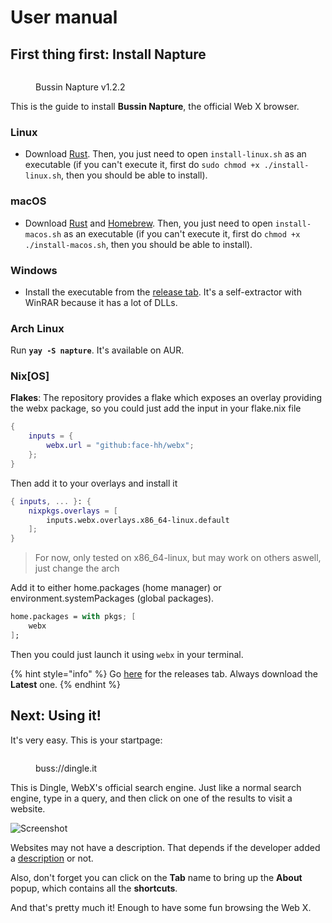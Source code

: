 # User manual

## First thing first: Install Napture

<figure><img src="../.gitbook/assets/image.png" alt=""><figcaption><p>Bussin Napture v1.2.2</p></figcaption></figure>

This is the guide to install **Bussin Napture**, the official Web X browser.

### Linux

* Download [Rust](https://www.rust-lang.org/tools/install). Then, you just need to open `install-linux.sh` as an executable (if you can't execute it, first do `sudo chmod +x ./install-linux.sh`, then you should be able to install).

### macOS

* Download [Rust](https://www.rust-lang.org/tools/install) and [Homebrew](https://brew.sh). Then, you just need to open `install-macos.sh` as an executable (if you can't execute it, first do `chmod +x ./install-macos.sh`, then you should be able to install).

### Windows

* Install the executable from the [release tab](https://github.com/face-hh/webx/releases). It's a self-extractor with WinRAR because it has a lot of DLLs.

### Arch Linux

Run **`yay -S napture`**. It's available on AUR.

### Nix\[OS]

**Flakes**: The repository provides a flake which exposes an overlay providing the webx package, so you could just add the input in your flake.nix file

```nix
{
    inputs = {
        webx.url = "github:face-hh/webx";
    };
}
```

Then add it to your overlays and install it

```nix
{ inputs, ... }: {
    nixpkgs.overlays = [
        inputs.webx.overlays.x86_64-linux.default
    ];
}
```

> For now, only tested on x86\_64-linux, but may work on others aswell, just change the arch

Add it to either home.packages (home manager) or environment.systemPackages (global packages).

```nix
home.packages = with pkgs; [
    webx
];
```

Then you could just launch it using `webx` in your terminal.

{% hint style="info" %}
Go [here](https://github.com/face-hh/webx/releases) for the releases tab. Always download the **Latest** one.
{% endhint %}

## **Next: Using it!**

It's very easy. This is your startpage:

<figure><img src="../.gitbook/assets/image (2).png" alt=""><figcaption><p>buss://dingle.it</p></figcaption></figure>

This is Dingle, WebX's official search engine. Just like a normal search engine, type in a query, and then click on one of the results to visit a website.

![Screenshot](../png2.png)

Websites may not have a description. That depends if the developer added a [description](../for-developers/html++.md#head-metadata-in-html) or not.

Also, don't forget you can click on the **Tab** name to bring up the **About** popup, which contains all the **shortcuts**.

And that's pretty much it! Enough to have some fun browsing the Web X.
